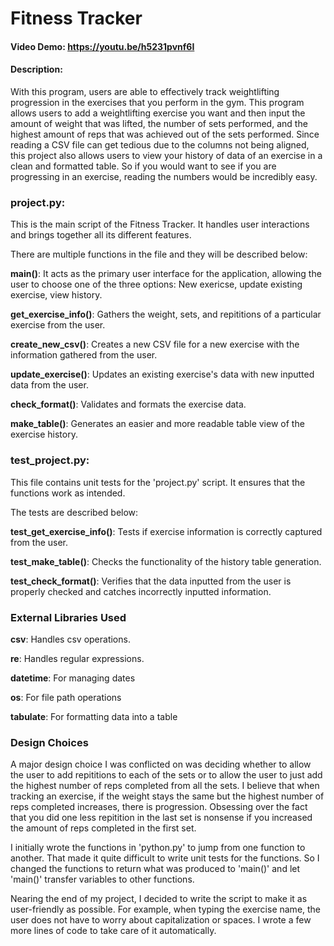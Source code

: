 # Fitness Tracker
#### Video Demo: https://youtu.be/h5231pvnf6I
#### Description:
With this program, users are able to effectively track weightlifting progression in the exercises that you perform in the gym. This program allows users to add a weightlifting exercise you want and then input the amount of weight that was lifted, the number of sets performed, and the highest amount of reps that was achieved out of the sets performed. Since reading a CSV file can get tedious due to the columns not being aligned, this project also allows users to view your history of data of an exercise in a clean and formatted table. So if you would want to see if you are progressing in an exercise, reading the numbers would be incredibly easy.



### project.py:
This is the main script of the Fitness Tracker. It handles user interactions and brings together all its different features.

There are multiple functions in the file and they will be described below:

**main()**: It acts as the primary user interface for the application, allowing the user to choose one of the three options: New exericse, update existing exercise, view history.

**get_exercise_info()**: Gathers the weight, sets, and repititions of a particular exercise from the user.

**create_new_csv()**: Creates a new CSV file for a new exercise with the information gathered from the user.

**update_exercise()**: Updates an existing exercise's data with new inputted data from the user.

**check_format()**: Validates and formats the exercise data.

**make_table()**: Generates an easier and more readable table view of the exercise history.

### test_project.py:
This file contains unit tests for the 'project.py' script. It ensures that the functions work as intended.

The tests are described below:

**test_get_exercise_info()**: Tests if exercise information is correctly captured from the user.

**test_make_table()**: Checks the functionality of the history table generation.

**test_check_format()**: Verifies that the data inputted from the user is properly checked and catches incorrectly inputted information.



### External Libraries Used

**csv**: Handles csv operations.

**re**: Handles regular expressions.

**datetime**: For managing dates

**os**: For file path operations

**tabulate**: For formatting data into a table


### Design Choices

A major design choice I was conflicted on was deciding whether to allow the user to add repititions to each of the sets or to allow the user to just add the highest number of reps completed from all the sets. I believe that when tracking an exercise, if the weight stays the same but the highest number of reps completed increases, there is progression. Obsessing over the fact that you did one less repitition in the last set is nonsense if you increased the amount of reps completed in the first set.

I initially wrote the functions in 'python.py' to jump from one function to another. That made it quite difficult to write unit tests for the functions. So I changed the functions to return what was produced to 'main()' and let 'main()' transfer variables to other functions.

Nearing the end of my project, I decided to write the script to make it as user-friendly as possible. For example, when typing the exercise name, the user does not have to worry about capitalization or spaces. I wrote a few more lines of code to take care of it automatically.